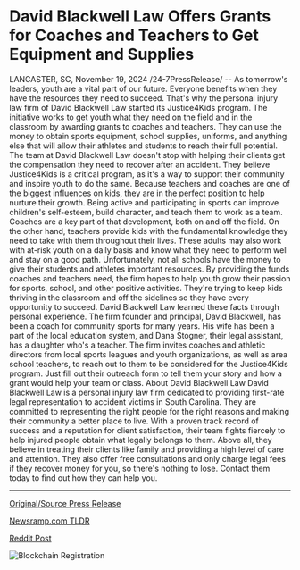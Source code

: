 # David Blackwell Law Offers Grants for Coaches and Teachers to Get Equipment and Supplies

LANCASTER, SC, November 19, 2024 /24-7PressRelease/ -- As tomorrow's leaders, youth are a vital part of our future. Everyone benefits when they have the resources they need to succeed. That's why the personal injury law firm of David Blackwell Law started its Justice4Kids program.   The initiative works to get youth what they need on the field and in the classroom by awarding grants to coaches and teachers. They can use the money to obtain sports equipment, school supplies, uniforms, and anything else that will allow their athletes and students to reach their full potential.   The team at David Blackwell Law doesn't stop with helping their clients get the compensation they need to recover after an accident. They believe Justice4Kids is a critical program, as it's a way to support their community and inspire youth to do the same. Because teachers and coaches are one of the biggest influences on kids, they are in the perfect position to help nurture their growth.   Being active and participating in sports can improve children's self-esteem, build character, and teach them to work as a team. Coaches are a key part of that development, both on and off the field. On the other hand, teachers provide kids with the fundamental knowledge they need to take with them throughout their lives. These adults may also work with at-risk youth on a daily basis and know what they need to perform well and stay on a good path.  Unfortunately, not all schools have the money to give their students and athletes important resources. By providing the funds coaches and teachers need, the firm hopes to help youth grow their passion for sports, school, and other positive activities. They're trying to keep kids thriving in the classroom and off the sidelines so they have every opportunity to succeed.  David Blackwell Law learned these facts through personal experience. The firm founder and principal, David Blackwell, has been a coach for community sports for many years. His wife has been a part of the local education system, and Dana Stogner, their legal assistant, has a daughter who's a teacher.   The firm invites coaches and athletic directors from local sports leagues and youth organizations, as well as area school teachers, to reach out to them to be considered for the Justice4Kids program. Just fill out their outreach form to tell them your story and how a grant would help your team or class.  About David Blackwell Law  David Blackwell Law is a personal injury law firm dedicated to providing first-rate legal representation to accident victims in South Carolina. They are committed to representing the right people for the right reasons and making their community a better place to live.   With a proven track record of success and a reputation for client satisfaction, their team fights fiercely to help injured people obtain what legally belongs to them. Above all, they believe in treating their clients like family and providing a high level of care and attention. They also offer free consultations and only charge legal fees if they recover money for you, so there's nothing to lose. Contact them today to find out how they can help you. 

---

[Original/Source Press Release](https://www.24-7pressrelease.com/press-release/516335/david-blackwell-law-offers-grants-for-coaches-and-teachers-to-get-equipment-and-supplies)
                    

[Newsramp.com TLDR](https://newsramp.com/curated-news/david-blackwell-law-launches-justice4kids-program-to-support-youth/9ac07ebea07ca02e4274dee3c3d0cece) 

 



[Reddit Post](https://www.reddit.com/r/newsramp/comments/1gusfjm/david_blackwell_law_launches_justice4kids_program/) 



![Blockchain Registration](https://cdn.newsramp.app/24-7PressRelease/qrcode/2411/19/herb87fL.webp)